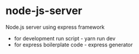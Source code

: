 # node-js-server

Node.js server using express framework

- for development run script - yarn run dev
- for express boilerplate code - express generator
